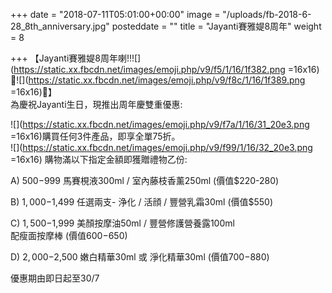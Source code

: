 +++
date = "2018-07-11T05:01:00+00:00"
image = "/uploads/fb-2018-6-28_8th_anniversary.jpg"
posteddate = ""
title = "Jayanti賽雅媞8周年"
weight = 8

+++
【Jayanti賽雅媞8周年喇!!![](https://static.xx.fbcdn.net/images/emoji.php/v9/f5/1/16/1f382.png =16x16)🎂![](https://static.xx.fbcdn.net/images/emoji.php/v9/f8c/1/16/1f389.png =16x16)🎉】   
 為慶祝Jayanti生日，現推出周年慶雙重優惠: 

 ![](https://static.xx.fbcdn.net/images/emoji.php/v9/f7a/1/16/31_20e3.png =16x16)購買任何3件產品，即享全單75折。  
 ![](https://static.xx.fbcdn.net/images/emoji.php/v9/f99/1/16/32_20e3.png =16x16) 購物滿以下指定金額即獲贈禮物乙份: 

 A) $500-$999 馬賽梘液300ml / 室內藤枝香薰250ml (價值$220-280) 

 B) $1,000-$1,499 任選兩支- 浄化 / 活顔 / 豐營乳霜30ml (價值$550) 

 C) $1,500-$1,999 美顏按摩油50ml / 豐營修護營養露100ml   
 配瘦面按摩棒 (價值$600-$650) 

 D) $2,000-$2,500 嫩白精華30ml 或 淨化精華30ml (價值$700-$880)

  優惠期由即日起至30/7 